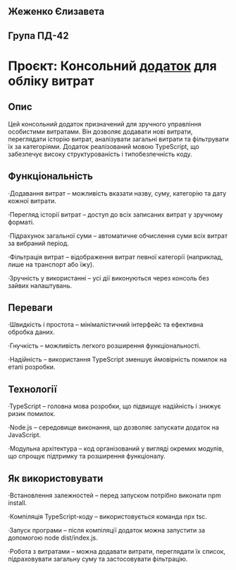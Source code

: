 ## Жеженко Єлизавета 
## Група ПД-42

# Проєкт: Консольний [додаток]([https://github.com/Liza141/ZhezhenkoExpenseTrackerTS](https://github.com/Liza141/ZhezhenkoExpenseTrackerTS/blob/main/ZhezhenkoExpenseTrackerTS/src/app.ts)) для обліку витрат 
## Опис
Цей консольний додаток призначений для зручного управління особистими витратами. Він дозволяє додавати нові витрати, переглядати історію витрат, аналізувати загальні витрати та фільтрувати їх за категоріями. Додаток реалізований мовою TypeScript, що забезпечує високу структурованість і типобезпечність коду.

## Функціональність
·Додавання витрат – можливість вказати назву, суму, категорію та дату кожної витрати.

·Перегляд історії витрат – доступ до всіх записаних витрат у зручному форматі.

·Підрахунок загальної суми – автоматичне обчислення суми всіх витрат за вибраний період.

·Фільтрація витрат – відображення витрат певної категорії (наприклад, лише на транспорт або їжу).

·Зручність у використанні – усі дії виконуються через консоль без зайвих налаштувань.

## Переваги
·Швидкість і простота – мінімалістичний інтерфейс та ефективна обробка даних.

·Гнучкість – можливість легкого розширення функціональності.

·Надійність – використання TypeScript зменшує ймовірність помилок на етапі розробки.

## Технології
·TypeScript – головна мова розробки, що підвищує надійність і знижує ризик помилок.

·Node.js – середовище виконання, що дозволяє запускати додаток на JavaScript.

·Модульна архітектура – код організований у вигляді окремих модулів, що спрощує підтримку та розширення функціоналу.

## Як використовувати
·Встановлення залежностей – перед запуском потрібно виконати npm install.

·Компіляція TypeScript-коду – використовується команда npx tsc.

·Запуск програми – після компіляції додаток можна запустити за допомогою node dist/index.js.

·Робота з витратами – можна додавати витрати, переглядати їх список, підраховувати загальну суму та застосовувати фільтрацію.


